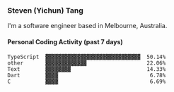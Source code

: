 ### Steven (Yichun) Tang

I'm a software engineer based in Melbourne, Australia.

#### Personal Coding Activity (past 7 days)
```
TypeScript  ▓▓▓▓▓▓▓▓▓▓▓▓▓▓▓▓▓▓▓▓▓▓▓▓▓▓▓▓▓▓  50.14%
other       ▓▓▓▓▓▓▓▓▓▓▓▓▓                   22.06%
Text        ▓▓▓▓▓▓▓▓                        14.33%
Dart        ▓▓▓▓                             6.78%
C           ▓▓▓▓                             6.69%
```
